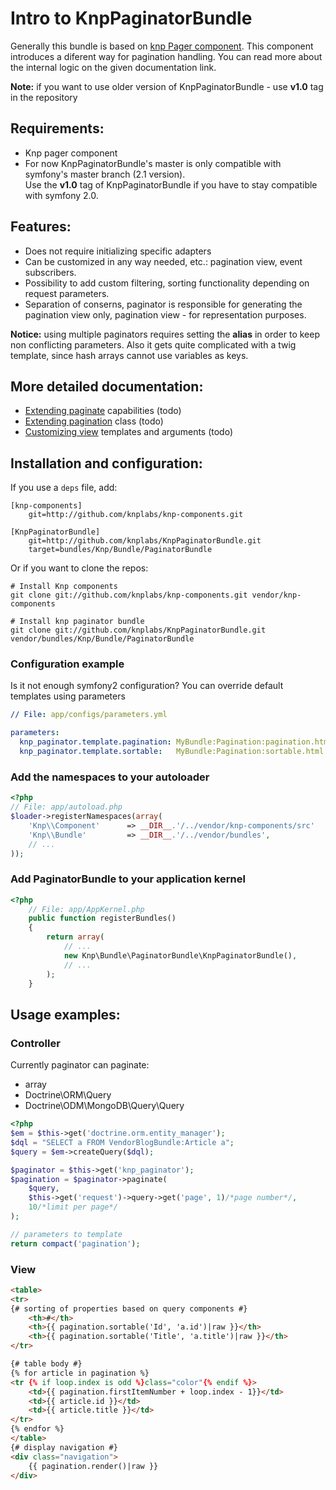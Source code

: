 # Intro to KnpPaginatorBundle

Generally this bundle is based on [knp Pager component][knp_component_pager]. This
component introduces a diferent way for pagination handling. You can read more about the
internal logic on the given documentation link.

**Note:** if you want to use older version of KnpPaginatorBundle - use **v1.0** tag
in the repository

## Requirements:

- Knp pager component
- For now KnpPaginatorBundle's master is only compatible with symfony's master branch (2.1 version).  
Use the **v1.0** tag of KnpPaginatorBundle if you have to stay compatible with symfony 2.0.

## Features:

- Does not require initializing specific adapters
- Can be customized in any way needed, etc.: pagination view, event subscribers.
- Possibility to add custom filtering, sorting functionality depending on request parameters.
- Separation of conserns, paginator is responsible for generating the pagination view only,
pagination view - for representation purposes.

**Notice:** using multiple paginators requires setting the **alias** in order to keep non
conflicting parameters. Also it gets quite complicated with a twig template, since hash arrays cannot use
variables as keys.

## More detailed documentation:

- [Extending paginate](#) capabilities (todo)
- [Extending pagination](#) class (todo)
- [Customizing view](#) templates and arguments (todo)

## Installation and configuration:

If you use a `deps` file, add:

    [knp-components]
        git=http://github.com/knplabs/knp-components.git

    [KnpPaginatorBundle]
        git=http://github.com/knplabs/KnpPaginatorBundle.git
        target=bundles/Knp/Bundle/PaginatorBundle

Or if you want to clone the repos:

    # Install Knp components
    git clone git://github.com/knplabs/knp-components.git vendor/knp-components

    # Install knp paginator bundle
    git clone git://github.com/knplabs/KnpPaginatorBundle.git vendor/bundles/Knp/Bundle/PaginatorBundle


### Configuration example

Is it not enough symfony2 configuration? You can override default templates using parameters

``` yaml
// File: app/configs/parameters.yml

parameters:
  knp_paginator.template.pagination: MyBundle:Pagination:pagination.html.twig
  knp_paginator.template.sortable:   MyBundle:Pagination:sortable.html.twig
```

### Add the namespaces to your autoloader

``` php
<?php
// File: app/autoload.php
$loader->registerNamespaces(array(
    'Knp\\Component'      => __DIR__.'/../vendor/knp-components/src'
    'Knp\\Bundle'         => __DIR__.'/../vendor/bundles',
    // ...
));
```

### Add PaginatorBundle to your application kernel

``` php
<?php
    // File: app/AppKernel.php
    public function registerBundles()
    {
        return array(
            // ...
            new Knp\Bundle\PaginatorBundle\KnpPaginatorBundle(),
            // ...
        );
    }
```

## Usage examples:

### Controller

Currently paginator can paginate:

- array
- Doctrine\ORM\Query
- Doctrine\ODM\MongoDB\Query\Query

``` php
<?php
$em = $this->get('doctrine.orm.entity_manager');
$dql = "SELECT a FROM VendorBlogBundle:Article a";
$query = $em->createQuery($dql);

$paginator = $this->get('knp_paginator');
$pagination = $paginator->paginate(
    $query,
    $this->get('request')->query->get('page', 1)/*page number*/,
    10/*limit per page*/
);

// parameters to template
return compact('pagination');
```

### View

``` html
<table>
<tr>
{# sorting of properties based on query components #}
    <th>#</th>
    <th>{{ pagination.sortable('Id', 'a.id')|raw }}</th>
    <th>{{ pagination.sortable('Title', 'a.title')|raw }}</th>
</tr>

{# table body #}
{% for article in pagination %}
<tr {% if loop.index is odd %}class="color"{% endif %}>
    <td>{{ pagination.firstItemNumber + loop.index - 1}}</td>
    <td>{{ article.id }}</td>
    <td>{{ article.title }}</td>
</tr>
{% endfor %}
</table>
{# display navigation #}
<div class="navigation">
    {{ pagination.render()|raw }}
</div>
```

[knp_component_pager]: https://github.com/knplabs/knp-components/blob/master/doc/pager/intro.md "Knp Pager component introduction"
